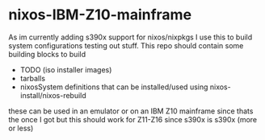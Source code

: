 # nixos-IBM-Z10-mainframe

As im currently adding s390x support for nixos/nixpkgs I use this
to build system configurations testing out stuff. This repo
should contain some building blocks to build

- TODO (iso installer images)
- tarballs
- nixosSystem definitions that can be installed/used using nixos-install/nixos-rebuild

these can be used in an emulator or on an IBM Z10 mainframe since thats the once I got
but this should work for Z11-Z16 since s390x is s390x (more or less)


